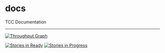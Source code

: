 # docs
TCC Documentation

---

[![Throughput Graph](https://graphs.waffle.io/TCC-ProductLine/docs/throughput.svg)](https://waffle.io/TCC-ProductLine/docs/metrics)

[![Stories in Ready](https://badge.waffle.io/TCC-ProductLine/docs.png?label=ready&title=Ready)](http://waffle.io/TCC-ProductLine/docs)
[![Stories in Progress](https://badge.waffle.io/TCC-ProductLine/docs.png?label=in%20progress&title=In%20Progress)](http://waffle.io/TCC-ProductLine/docs) 
